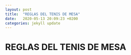 ```yaml
---
layout: post
title:  "REGLAS DEL TENIS DE MESA"
date:   2020-05-13 20:09:23 +0200
categories: jekyll update
---
```


# REGLAS DEL TENIS DE MESA
